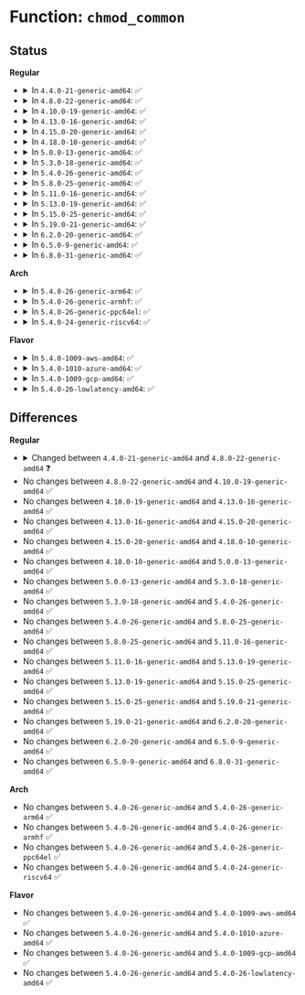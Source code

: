 # Function: <code>chmod_common</code>

## Status
<b>Regular</b>
<ul>
<li>
<details>
<summary>In <code>4.4.0-21-generic-amd64</code>: ✅</summary>

```c
int chmod_common(struct path * path, umode_t mode)
```

```json
{
  "name": "chmod_common",
  "collision_type": "Unique Static",
  "inline_type": "No",
  "funcs": [
    {
      "addr": 18446744071580981952,
      "name": "chmod_common",
      "external": false,
      "loc": "fs/open.c:506",
      "file": "fs/open.c",
      "inline": "seen, unknown",
      "caller_inline": [],
      "caller_func": [
        "fs/open.c:SyS_fchmod",
        "fs/open.c:SyS_chmod"
      ]
    }
  ],
  "symbols": [
    {
      "addr": 18446744071580981952,
      "name": "chmod_common",
      "section": ".text",
      "bind": "STB_LOCAL",
      "size": 379
    }
  ]
}
```
</details>
</li>
<li>
<details>
<summary>In <code>4.8.0-22-generic-amd64</code>: ✅</summary>

```c
int chmod_common(const struct path * path, umode_t mode)
```

```json
{
  "name": "chmod_common",
  "collision_type": "Unique Static",
  "inline_type": "No",
  "funcs": [
    {
      "addr": 18446744071581137136,
      "name": "chmod_common",
      "external": false,
      "loc": "fs/open.c:506",
      "file": "fs/open.c",
      "inline": "seen, unknown",
      "caller_inline": [],
      "caller_func": [
        "fs/open.c:SyS_chmod",
        "fs/open.c:SyS_fchmod"
      ]
    }
  ],
  "symbols": [
    {
      "addr": 18446744071581137136,
      "name": "chmod_common",
      "section": ".text",
      "bind": "STB_LOCAL",
      "size": 381
    }
  ]
}
```
</details>
</li>
<li>
<details>
<summary>In <code>4.10.0-19-generic-amd64</code>: ✅</summary>

```c
int chmod_common(const struct path * path, umode_t mode)
```

```json
{
  "name": "chmod_common",
  "collision_type": "Unique Static",
  "inline_type": "No",
  "funcs": [
    {
      "addr": 18446744071581212304,
      "name": "chmod_common",
      "external": false,
      "loc": "fs/open.c:523",
      "file": "fs/open.c",
      "inline": "seen, unknown",
      "caller_inline": [],
      "caller_func": [
        "fs/open.c:SyS_chmod",
        "fs/open.c:SyS_fchmod"
      ]
    }
  ],
  "symbols": [
    {
      "addr": 18446744071581212304,
      "name": "chmod_common",
      "section": ".text",
      "bind": "STB_LOCAL",
      "size": 381
    }
  ]
}
```
</details>
</li>
<li>
<details>
<summary>In <code>4.13.0-16-generic-amd64</code>: ✅</summary>

```c
int chmod_common(const struct path * path, umode_t mode)
```

```json
{
  "name": "chmod_common",
  "collision_type": "Unique Static",
  "inline_type": "No",
  "funcs": [
    {
      "addr": 18446744071581257840,
      "name": "chmod_common",
      "external": false,
      "loc": "fs/open.c:519",
      "file": "fs/open.c",
      "inline": "seen, unknown",
      "caller_inline": [],
      "caller_func": [
        "fs/open.c:SyS_chmod",
        "fs/open.c:SyS_fchmod"
      ]
    }
  ],
  "symbols": [
    {
      "addr": 18446744071581257840,
      "name": "chmod_common",
      "section": ".text",
      "bind": "STB_LOCAL",
      "size": 372
    }
  ]
}
```
</details>
</li>
<li>
<details>
<summary>In <code>4.15.0-20-generic-amd64</code>: ✅</summary>

```c
int chmod_common(const struct path * path, umode_t mode)
```

```json
{
  "name": "chmod_common",
  "collision_type": "Unique Static",
  "inline_type": "No",
  "funcs": [
    {
      "addr": 18446744071581396960,
      "name": "chmod_common",
      "external": false,
      "loc": "fs/open.c:519",
      "file": "fs/open.c",
      "inline": "seen, unknown",
      "caller_inline": [],
      "caller_func": [
        "fs/open.c:SyS_chmod",
        "fs/open.c:SyS_fchmod"
      ]
    }
  ],
  "symbols": [
    {
      "addr": 18446744071581396960,
      "name": "chmod_common",
      "section": ".text",
      "bind": "STB_LOCAL",
      "size": 375
    }
  ]
}
```
</details>
</li>
<li>
<details>
<summary>In <code>4.18.0-10-generic-amd64</code>: ✅</summary>

```c
int chmod_common(const struct path * path, umode_t mode)
```

```json
{
  "name": "chmod_common",
  "collision_type": "Unique Static",
  "inline_type": "No",
  "funcs": [
    {
      "addr": 18446744071581551776,
      "name": "chmod_common",
      "external": false,
      "loc": "fs/open.c:539",
      "file": "fs/open.c",
      "inline": "seen, unknown",
      "caller_inline": [],
      "caller_func": [
        "fs/open.c:do_fchmodat",
        "fs/open.c:ksys_fchmod"
      ]
    }
  ],
  "symbols": [
    {
      "addr": 18446744071581551776,
      "name": "chmod_common",
      "section": ".text",
      "bind": "STB_LOCAL",
      "size": 375
    }
  ]
}
```
</details>
</li>
<li>
<details>
<summary>In <code>5.0.0-13-generic-amd64</code>: ✅</summary>

```c
int chmod_common(const struct path * path, umode_t mode)
```

```json
{
  "name": "chmod_common",
  "collision_type": "Unique Static",
  "inline_type": "No",
  "funcs": [
    {
      "addr": 18446744071581637072,
      "name": "chmod_common",
      "external": false,
      "loc": "fs/open.c:528",
      "file": "fs/open.c",
      "inline": "seen, unknown",
      "caller_inline": [],
      "caller_func": [
        "fs/open.c:do_fchmodat",
        "fs/open.c:ksys_fchmod"
      ]
    }
  ],
  "symbols": [
    {
      "addr": 18446744071581637072,
      "name": "chmod_common",
      "section": ".text",
      "bind": "STB_LOCAL",
      "size": 375
    }
  ]
}
```
</details>
</li>
<li>
<details>
<summary>In <code>5.3.0-18-generic-amd64</code>: ✅</summary>

```c
int chmod_common(const struct path * path, umode_t mode)
```

```json
{
  "name": "chmod_common",
  "collision_type": "Unique Static",
  "inline_type": "No",
  "funcs": [
    {
      "addr": 18446744071581753712,
      "name": "chmod_common",
      "external": false,
      "loc": "fs/open.c:548",
      "file": "fs/open.c",
      "inline": "seen, unknown",
      "caller_inline": [],
      "caller_func": [
        "fs/open.c:do_fchmodat",
        "fs/open.c:ksys_fchmod"
      ]
    }
  ],
  "symbols": [
    {
      "addr": 18446744071581753712,
      "name": "chmod_common",
      "section": ".text",
      "bind": "STB_LOCAL",
      "size": 373
    }
  ]
}
```
</details>
</li>
<li>
<details>
<summary>In <code>5.4.0-26-generic-amd64</code>: ✅</summary>

```c
int chmod_common(const struct path * path, umode_t mode)
```

```json
{
  "name": "chmod_common",
  "collision_type": "Unique Static",
  "inline_type": "No",
  "funcs": [
    {
      "addr": 18446744071581825920,
      "name": "chmod_common",
      "external": false,
      "loc": "fs/open.c:548",
      "file": "fs/open.c",
      "inline": "seen, unknown",
      "caller_inline": [],
      "caller_func": [
        "fs/open.c:do_fchmodat",
        "fs/open.c:ksys_fchmod"
      ]
    }
  ],
  "symbols": [
    {
      "addr": 18446744071581825920,
      "name": "chmod_common",
      "section": ".text",
      "bind": "STB_LOCAL",
      "size": 373
    }
  ]
}
```
</details>
</li>
<li>
<details>
<summary>In <code>5.8.0-25-generic-amd64</code>: ✅</summary>

```c
int chmod_common(const struct path * path, umode_t mode)
```

```json
{
  "name": "chmod_common",
  "collision_type": "Unique Static",
  "inline_type": "No",
  "funcs": [
    {
      "addr": 18446744071582046592,
      "name": "chmod_common",
      "external": false,
      "loc": "fs/open.c:577",
      "file": "fs/open.c",
      "inline": "seen, unknown",
      "caller_inline": [],
      "caller_func": [
        "fs/open.c:do_fchmodat",
        "fs/open.c:ksys_fchmod"
      ]
    }
  ],
  "symbols": [
    {
      "addr": 18446744071582046592,
      "name": "chmod_common",
      "section": ".text",
      "bind": "STB_LOCAL",
      "size": 373
    }
  ]
}
```
</details>
</li>
<li>
<details>
<summary>In <code>5.11.0-16-generic-amd64</code>: ✅</summary>

```c
int chmod_common(const struct path * path, umode_t mode)
```

```json
{
  "name": "chmod_common",
  "collision_type": "Unique Global",
  "inline_type": "No",
  "funcs": [
    {
      "addr": 18446744071582101728,
      "name": "chmod_common",
      "external": true,
      "loc": "fs/open.c:567",
      "file": "fs/open.c",
      "inline": "seen, unknown",
      "caller_inline": [],
      "caller_func": [
        "fs/open.c:do_fchmodat",
        "fs/open.c:__ia32_sys_fchmod",
        "fs/open.c:__x64_sys_fchmod",
        "fs/init.c:init_chmod"
      ]
    }
  ],
  "symbols": [
    {
      "addr": 18446744071582101728,
      "name": "chmod_common",
      "section": ".text",
      "bind": "STB_GLOBAL",
      "size": 373
    }
  ]
}
```
</details>
</li>
<li>
<details>
<summary>In <code>5.13.0-19-generic-amd64</code>: ✅</summary>

```c
int chmod_common(const struct path * path, umode_t mode)
```

```json
{
  "name": "chmod_common",
  "collision_type": "Unique Global",
  "inline_type": "No",
  "funcs": [
    {
      "addr": 18446744071582126576,
      "name": "chmod_common",
      "external": true,
      "loc": "fs/open.c:568",
      "file": "fs/open.c",
      "inline": "seen, unknown",
      "caller_inline": [],
      "caller_func": [
        "fs/open.c:do_fchmodat",
        "fs/open.c:__ia32_sys_fchmod",
        "fs/open.c:__x64_sys_fchmod",
        "fs/init.c:init_chmod"
      ]
    }
  ],
  "symbols": [
    {
      "addr": 18446744071582126576,
      "name": "chmod_common",
      "section": ".text",
      "bind": "STB_GLOBAL",
      "size": 378
    }
  ]
}
```
</details>
</li>
<li>
<details>
<summary>In <code>5.15.0-25-generic-amd64</code>: ✅</summary>

```c
int chmod_common(const struct path * path, umode_t mode)
```

```json
{
  "name": "chmod_common",
  "collision_type": "Unique Global",
  "inline_type": "No",
  "funcs": [
    {
      "addr": 18446744071582443216,
      "name": "chmod_common",
      "external": true,
      "loc": "fs/open.c:565",
      "file": "fs/open.c",
      "inline": "seen, unknown",
      "caller_inline": [],
      "caller_func": [
        "fs/open.c:do_fchmodat",
        "fs/open.c:__ia32_sys_fchmod",
        "fs/open.c:__x64_sys_fchmod",
        "fs/init.c:init_chmod"
      ]
    }
  ],
  "symbols": [
    {
      "addr": 18446744071582443216,
      "name": "chmod_common",
      "section": ".text",
      "bind": "STB_GLOBAL",
      "size": 378
    }
  ]
}
```
</details>
</li>
<li>
<details>
<summary>In <code>5.19.0-21-generic-amd64</code>: ✅</summary>

```c
int chmod_common(const struct path * path, umode_t mode)
```

```json
{
  "name": "chmod_common",
  "collision_type": "Unique Global",
  "inline_type": "No",
  "funcs": [
    {
      "addr": 18446744071582961232,
      "name": "chmod_common",
      "external": true,
      "loc": "fs/open.c:589",
      "file": "fs/open.c",
      "inline": "seen, unknown",
      "caller_inline": [],
      "caller_func": [
        "fs/open.c:do_fchmodat",
        "fs/open.c:__ia32_sys_fchmod",
        "fs/open.c:__x64_sys_fchmod",
        "fs/init.c:init_chmod"
      ]
    }
  ],
  "symbols": [
    {
      "addr": 18446744071582961232,
      "name": "chmod_common",
      "section": ".text",
      "bind": "STB_GLOBAL",
      "size": 407
    }
  ]
}
```
</details>
</li>
<li>
<details>
<summary>In <code>6.2.0-20-generic-amd64</code>: ✅</summary>

```c
int chmod_common(const struct path * path, umode_t mode)
```

```json
{
  "name": "chmod_common",
  "collision_type": "Unique Global",
  "inline_type": "No",
  "funcs": [
    {
      "addr": 18446744071583519792,
      "name": "chmod_common",
      "external": true,
      "loc": "fs/open.c:589",
      "file": "fs/open.c",
      "inline": "seen, unknown",
      "caller_inline": [],
      "caller_func": [
        "fs/open.c:do_fchmodat",
        "fs/open.c:__ia32_sys_fchmod",
        "fs/open.c:__x64_sys_fchmod",
        "fs/init.c:init_chmod"
      ]
    }
  ],
  "symbols": [
    {
      "addr": 18446744071583519792,
      "name": "chmod_common",
      "section": ".text",
      "bind": "STB_GLOBAL",
      "size": 414
    }
  ]
}
```
</details>
</li>
<li>
<details>
<summary>In <code>6.5.0-9-generic-amd64</code>: ✅</summary>

```c
int chmod_common(const struct path * path, umode_t mode)
```

```json
{
  "name": "chmod_common",
  "collision_type": "Unique Global",
  "inline_type": "No",
  "funcs": [
    {
      "addr": 18446744071583735232,
      "name": "chmod_common",
      "external": true,
      "loc": "fs/open.c:626",
      "file": "fs/open.c",
      "inline": "seen, unknown",
      "caller_inline": [],
      "caller_func": [
        "fs/open.c:do_fchmodat",
        "fs/open.c:__ia32_sys_fchmod",
        "fs/open.c:__x64_sys_fchmod",
        "fs/init.c:init_chmod"
      ]
    }
  ],
  "symbols": [
    {
      "addr": 18446744071583735232,
      "name": "chmod_common",
      "section": ".text",
      "bind": "STB_GLOBAL",
      "size": 407
    }
  ]
}
```
</details>
</li>
<li>
<details>
<summary>In <code>6.8.0-31-generic-amd64</code>: ✅</summary>

```c
int chmod_common(const struct path * path, umode_t mode)
```

```json
{
  "name": "chmod_common",
  "collision_type": "Unique Global",
  "inline_type": "No",
  "funcs": [
    {
      "addr": 18446744071583936256,
      "name": "chmod_common",
      "external": true,
      "loc": "fs/open.c:631",
      "file": "fs/open.c",
      "inline": "seen, unknown",
      "caller_inline": [],
      "caller_func": [
        "fs/open.c:__ia32_sys_chmod",
        "fs/open.c:__x64_sys_chmod",
        "fs/open.c:__ia32_sys_fchmodat",
        "fs/open.c:__x64_sys_fchmodat",
        "fs/open.c:__ia32_sys_fchmod",
        "fs/open.c:__x64_sys_fchmod",
        "fs/init.c:init_chmod"
      ]
    }
  ],
  "symbols": [
    {
      "addr": 18446744071583936256,
      "name": "chmod_common",
      "section": ".text",
      "bind": "STB_GLOBAL",
      "size": 407
    }
  ]
}
```
</details>
</li>
</ul>
<b>Arch</b>
<ul>
<li>
<details>
<summary>In <code>5.4.0-26-generic-arm64</code>: ✅</summary>

```c
int chmod_common(const struct path * path, umode_t mode)
```

```json
{
  "name": "chmod_common",
  "collision_type": "Unique Static",
  "inline_type": "No",
  "funcs": [
    {
      "addr": 18446603336493289336,
      "name": "chmod_common",
      "external": false,
      "loc": "fs/open.c:548",
      "file": "fs/open.c",
      "inline": "seen, unknown",
      "caller_inline": [],
      "caller_func": [
        "fs/open.c:do_fchmodat",
        "fs/open.c:ksys_fchmod"
      ]
    }
  ],
  "symbols": [
    {
      "addr": 18446603336493289336,
      "name": "chmod_common",
      "section": ".text",
      "bind": "STB_LOCAL",
      "size": 336
    }
  ]
}
```
</details>
</li>
<li>
<details>
<summary>In <code>5.4.0-26-generic-armhf</code>: ✅</summary>

```c
int chmod_common(const struct path * path, umode_t mode)
```

```json
{
  "name": "chmod_common",
  "collision_type": "Unique Static",
  "inline_type": "No",
  "funcs": [
    {
      "addr": 3226893860,
      "name": "chmod_common",
      "external": false,
      "loc": "fs/open.c:548",
      "file": "fs/open.c",
      "inline": "seen, unknown",
      "caller_inline": [],
      "caller_func": [
        "fs/open.c:do_fchmodat",
        "fs/open.c:ksys_fchmod"
      ]
    }
  ],
  "symbols": [
    {
      "addr": 3226893860,
      "name": "chmod_common",
      "section": ".text",
      "bind": "STB_LOCAL",
      "size": 344
    }
  ]
}
```
</details>
</li>
<li>
<details>
<summary>In <code>5.4.0-26-generic-ppc64el</code>: ✅</summary>

```c
int chmod_common(const struct path * path, umode_t mode)
```

```json
{
  "name": "chmod_common",
  "collision_type": "Unique Static",
  "inline_type": "No",
  "funcs": [
    {
      "addr": 13835058055286826096,
      "name": "chmod_common",
      "external": false,
      "loc": "fs/open.c:548",
      "file": "fs/open.c",
      "inline": "seen, unknown",
      "caller_inline": [],
      "caller_func": [
        "fs/open.c:do_fchmodat",
        "fs/open.c:ksys_fchmod"
      ]
    }
  ],
  "symbols": [
    {
      "addr": 13835058055286826096,
      "name": "chmod_common",
      "section": ".text",
      "bind": "STB_LOCAL",
      "size": 476
    }
  ]
}
```
</details>
</li>
<li>
<details>
<summary>In <code>5.4.0-24-generic-riscv64</code>: ✅</summary>

```c
int chmod_common(const struct path * path, umode_t mode)
```

```json
{
  "name": "chmod_common",
  "collision_type": "Unique Static",
  "inline_type": "No",
  "funcs": [
    {
      "addr": 18446743936273036478,
      "name": "chmod_common",
      "external": false,
      "loc": "fs/open.c:548",
      "file": "fs/open.c",
      "inline": "seen, unknown",
      "caller_inline": [],
      "caller_func": [
        "fs/open.c:do_fchmodat",
        "fs/open.c:ksys_fchmod"
      ]
    }
  ],
  "symbols": [
    {
      "addr": 18446743936273036478,
      "name": "chmod_common",
      "section": ".text",
      "bind": "STB_LOCAL",
      "size": 282
    }
  ]
}
```
</details>
</li>
</ul>
<b>Flavor</b>
<ul>
<li>
<details>
<summary>In <code>5.4.0-1009-aws-amd64</code>: ✅</summary>

```c
int chmod_common(const struct path * path, umode_t mode)
```

```json
{
  "name": "chmod_common",
  "collision_type": "Unique Static",
  "inline_type": "No",
  "funcs": [
    {
      "addr": 18446744071581794656,
      "name": "chmod_common",
      "external": false,
      "loc": "fs/open.c:548",
      "file": "fs/open.c",
      "inline": "seen, unknown",
      "caller_inline": [],
      "caller_func": [
        "fs/open.c:do_fchmodat",
        "fs/open.c:ksys_fchmod"
      ]
    }
  ],
  "symbols": [
    {
      "addr": 18446744071581794656,
      "name": "chmod_common",
      "section": ".text",
      "bind": "STB_LOCAL",
      "size": 373
    }
  ]
}
```
</details>
</li>
<li>
<details>
<summary>In <code>5.4.0-1010-azure-amd64</code>: ✅</summary>

```c
int chmod_common(const struct path * path, umode_t mode)
```

```json
{
  "name": "chmod_common",
  "collision_type": "Unique Static",
  "inline_type": "No",
  "funcs": [
    {
      "addr": 18446744071581732320,
      "name": "chmod_common",
      "external": false,
      "loc": "fs/open.c:548",
      "file": "fs/open.c",
      "inline": "seen, unknown",
      "caller_inline": [],
      "caller_func": [
        "fs/open.c:do_fchmodat",
        "fs/open.c:ksys_fchmod"
      ]
    }
  ],
  "symbols": [
    {
      "addr": 18446744071581732320,
      "name": "chmod_common",
      "section": ".text",
      "bind": "STB_LOCAL",
      "size": 373
    }
  ]
}
```
</details>
</li>
<li>
<details>
<summary>In <code>5.4.0-1009-gcp-amd64</code>: ✅</summary>

```c
int chmod_common(const struct path * path, umode_t mode)
```

```json
{
  "name": "chmod_common",
  "collision_type": "Unique Static",
  "inline_type": "No",
  "funcs": [
    {
      "addr": 18446744071581785968,
      "name": "chmod_common",
      "external": false,
      "loc": "fs/open.c:548",
      "file": "fs/open.c",
      "inline": "seen, unknown",
      "caller_inline": [],
      "caller_func": [
        "fs/open.c:do_fchmodat",
        "fs/open.c:ksys_fchmod"
      ]
    }
  ],
  "symbols": [
    {
      "addr": 18446744071581785968,
      "name": "chmod_common",
      "section": ".text",
      "bind": "STB_LOCAL",
      "size": 373
    }
  ]
}
```
</details>
</li>
<li>
<details>
<summary>In <code>5.4.0-26-lowlatency-amd64</code>: ✅</summary>

```c
int chmod_common(const struct path * path, umode_t mode)
```

```json
{
  "name": "chmod_common",
  "collision_type": "Unique Static",
  "inline_type": "No",
  "funcs": [
    {
      "addr": 18446744071581855104,
      "name": "chmod_common",
      "external": false,
      "loc": "fs/open.c:548",
      "file": "fs/open.c",
      "inline": "seen, unknown",
      "caller_inline": [],
      "caller_func": [
        "fs/open.c:do_fchmodat",
        "fs/open.c:ksys_fchmod"
      ]
    }
  ],
  "symbols": [
    {
      "addr": 18446744071581855104,
      "name": "chmod_common",
      "section": ".text",
      "bind": "STB_LOCAL",
      "size": 373
    }
  ]
}
```
</details>
</li>
</ul>

## Differences
<b>Regular</b>
<ul>
<li>
<details>
<summary>Changed between <code>4.4.0-21-generic-amd64</code> and <code>4.8.0-22-generic-amd64</code> ❓</summary>
<ul>
<li>
<b>Param type changed. </b>
<code>struct path * path</code> ➡️ <code>const struct path * path</code>
</li>
</ul>
</details>
</li>
<li>
No changes between <code>4.8.0-22-generic-amd64</code> and <code>4.10.0-19-generic-amd64</code> ✅
</li>
<li>
No changes between <code>4.10.0-19-generic-amd64</code> and <code>4.13.0-16-generic-amd64</code> ✅
</li>
<li>
No changes between <code>4.13.0-16-generic-amd64</code> and <code>4.15.0-20-generic-amd64</code> ✅
</li>
<li>
No changes between <code>4.15.0-20-generic-amd64</code> and <code>4.18.0-10-generic-amd64</code> ✅
</li>
<li>
No changes between <code>4.18.0-10-generic-amd64</code> and <code>5.0.0-13-generic-amd64</code> ✅
</li>
<li>
No changes between <code>5.0.0-13-generic-amd64</code> and <code>5.3.0-18-generic-amd64</code> ✅
</li>
<li>
No changes between <code>5.3.0-18-generic-amd64</code> and <code>5.4.0-26-generic-amd64</code> ✅
</li>
<li>
No changes between <code>5.4.0-26-generic-amd64</code> and <code>5.8.0-25-generic-amd64</code> ✅
</li>
<li>
No changes between <code>5.8.0-25-generic-amd64</code> and <code>5.11.0-16-generic-amd64</code> ✅
</li>
<li>
No changes between <code>5.11.0-16-generic-amd64</code> and <code>5.13.0-19-generic-amd64</code> ✅
</li>
<li>
No changes between <code>5.13.0-19-generic-amd64</code> and <code>5.15.0-25-generic-amd64</code> ✅
</li>
<li>
No changes between <code>5.15.0-25-generic-amd64</code> and <code>5.19.0-21-generic-amd64</code> ✅
</li>
<li>
No changes between <code>5.19.0-21-generic-amd64</code> and <code>6.2.0-20-generic-amd64</code> ✅
</li>
<li>
No changes between <code>6.2.0-20-generic-amd64</code> and <code>6.5.0-9-generic-amd64</code> ✅
</li>
<li>
No changes between <code>6.5.0-9-generic-amd64</code> and <code>6.8.0-31-generic-amd64</code> ✅
</li>
</ul>
<b>Arch</b>
<ul>
<li>
No changes between <code>5.4.0-26-generic-amd64</code> and <code>5.4.0-26-generic-arm64</code> ✅
</li>
<li>
No changes between <code>5.4.0-26-generic-amd64</code> and <code>5.4.0-26-generic-armhf</code> ✅
</li>
<li>
No changes between <code>5.4.0-26-generic-amd64</code> and <code>5.4.0-26-generic-ppc64el</code> ✅
</li>
<li>
No changes between <code>5.4.0-26-generic-amd64</code> and <code>5.4.0-24-generic-riscv64</code> ✅
</li>
</ul>
<b>Flavor</b>
<ul>
<li>
No changes between <code>5.4.0-26-generic-amd64</code> and <code>5.4.0-1009-aws-amd64</code> ✅
</li>
<li>
No changes between <code>5.4.0-26-generic-amd64</code> and <code>5.4.0-1010-azure-amd64</code> ✅
</li>
<li>
No changes between <code>5.4.0-26-generic-amd64</code> and <code>5.4.0-1009-gcp-amd64</code> ✅
</li>
<li>
No changes between <code>5.4.0-26-generic-amd64</code> and <code>5.4.0-26-lowlatency-amd64</code> ✅
</li>
</ul>
